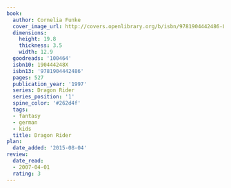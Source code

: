 ```yaml
---
book:
  author: Cornelia Funke
  cover_image_url: http://covers.openlibrary.org/b/isbn/9781904442486-L.jpg
  dimensions:
    height: 19.8
    thickness: 3.5
    width: 12.9
  goodreads: '100464'
  isbn10: 190444248X
  isbn13: '9781904442486'
  pages: 527
  publication_year: '1997'
  series: Dragon Rider
  series_position: '1'
  spine_color: '#262d4f'
  tags:
  - fantasy
  - german
  - kids
  title: Dragon Rider
plan:
  date_added: '2015-08-04'
review:
  date_read:
  - 2007-04-01
  rating: 3
---
```

